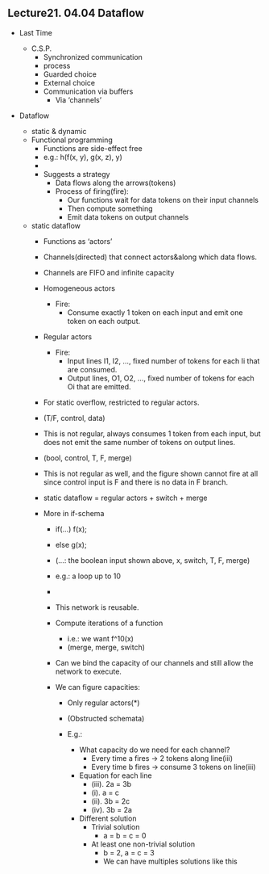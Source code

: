 ## Lecture21. 04.04 Dataflow

* Last Time
    * C.S.P.
        * Synchronized communication
        * process
        * Guarded choice
        * External choice
        * Communication via buffers
            * Via ‘channels’

* Dataflow
    * static & dynamic
    * Functional programming
        * Functions are side-effect free
        * e.g.:  h(f(x, y), g(x, z), y)
        * 
        * Suggests a strategy
            * Data flows along the arrows(tokens)
            * Process of firing(fire):
                * Our functions wait for data tokens on their input channels
                * Then compute something
                * Emit data tokens on output channels
    * static dataflow
        * Functions as ‘actors’
        * Channels(directed) that connect actors&along which data flows.
        * Channels are FIFO and infinite capacity
        * Homogeneous actors
            * Fire:
                * Consume exactly 1 token on each input and emit one token on each output.
        * Regular actors
            * Fire:
                * Input lines I1, I2, …, fixed number of tokens for each Ii that are consumed.
                * Output lines, O1, O2, …, fixed number of tokens for each Oi that are emitted.
        * For static overflow, restricted to regular actors.
     
        * (T/F, control, data)
        * This is not regular, always consumes 1 token from each input, but does not emit the same number of tokens on output lines.
     
        * (bool, control, T, F, merge)
        * This is not regular as well, and the figure shown cannot fire at all since control input is F and there is no data in F branch.
        * static dataflow = regular actors + switch + merge
        * More in if-schema
            * if(…) f(x);
            * else  g(x);
     
            * (…: the boolean input shown above, x, switch, T, F, merge)
            * e.g.: a loop up to 10
            * 
            * This network is reusable.
            * Compute iterations of a function
                * i.e.: we want f^10(x)
                * (merge, merge, switch)
            * Can we bind the capacity of our channels and still allow the network to execute.
            * We can figure capacities:
                * Only regular actors(*)
                * (Obstructed schemata)
                * E.g.: 
                        
                    * What capacity do we need for each channel?
                        * Every time a fires -> 2 tokens along line(iii)
                        * Every time b fires -> consume 3 tokens on line(iii)
                    * Equation for each line
                        * (iii). 2a = 3b
                        * (i).    a = c
                        * (ii).  3b = 2c
                        * (iv).  3b = 2a
                    * Different solution
                        * Trivial solution
                            * a = b = c = 0
                        * At least one non-trivial solution
                            * b = 2, a = c = 3
                            * We can have multiples solutions like this





















